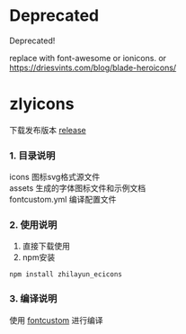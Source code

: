 # Deprecated

Deprecated!

replace with font-awesome or ionicons.
or https://driesvints.com/blog/blade-heroicons/

# zlyicons

下载发布版本 [release](https://github.com/sudacollect/zlyicons/releases)

### 1. 目录说明

icons 图标svg格式源文件  
assets 生成的字体图标文件和示例文档  
fontcustom.yml 编译配置文件  

### 2. 使用说明

1. 直接下载使用
2. npm安装
```
npm install zhilayun_ecicons
```


### 3. 编译说明

使用 [fontcustom](https://github.com/FontCustom/fontcustom) 进行编译


